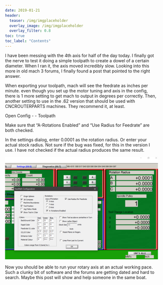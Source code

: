 ```yaml
---
date: 2019-01-21
header:
  teaser: /img/imgplaceholder
  overlay_image: /img/imgplaceholder
  overlay_filter: 0.8
toc: true
toc_label: "Contents"
--- 
```

I have been messing with the 4th axis for half of the day today. I finally got
the nerve to test it doing a simple toolpath to create a dowel of a certain
diameter. When I ran it, the axis moved incredibly slow. Looking into this
more in old mach 3 forums, I finally found a post that pointed to the right
answer.

When exporting your toolpath, mach will see the feedrate as inches per minute.
even though you set up the motor tuning and axis in the config, there is 1
more setting to get mach to output in degrees per correctly. Then, another
setting to use in the .62 version that should be used with CNCROUTERPARTS
machines. They recommend it, at least.

Open Config - - Toolpath

Make sure that “A-Rotations Enabled” and “Use Radius for Feedrate” are both
checked.

In the settings dialog, enter 0.0001 as the rotation radius. Or enter your
actual stock radius. Not sure if the bug was fixed, for this in the version I
use. I have not checked if the actual radius produces the same result.

![RotarySettings.PNG](/img/RotarySettings.PNG)

Now you should be able to run your rotary axis at an actual working pace. Such
a clunky bit of software and the forums are getting dated and hard to search.
Maybe this post will show and help someone in the same boat.

